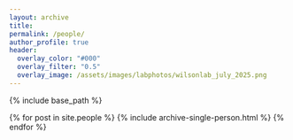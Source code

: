 ```yaml
---
layout: archive
title: 
permalink: /people/
author_profile: true
header:
  overlay_color: "#000"
  overlay_filter: "0.5"
  overlay_image: /assets/images/labphotos/wilsonlab_july_2025.png
---
```


{% include base_path %}

{% for post in site.people %}
  {% include archive-single-person.html %}
{% endfor %}

